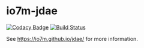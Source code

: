 io7m-jdae
===

[![Codacy Badge](https://api.codacy.com/project/badge/Grade/7ba9c2014a7b4ed1a16c968e9af8b983)](https://www.codacy.com/app/github_79/jdae?utm_source=github.com&utm_medium=referral&utm_content=io7m/jdae&utm_campaign=badger)
[![Build Status](https://travis-ci.org/io7m/jdae.svg)](https://travis-ci.org/io7m/jdae)

See https://io7m.github.io/jdae/ for more information.
